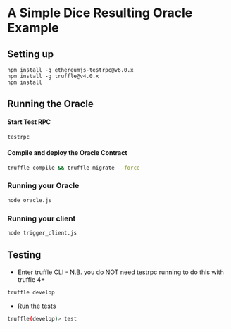 # A Simple Dice Resulting Oracle Example

## Setting up
```
npm install -g ethereumjs-testrpc@v6.0.x
npm install -g truffle@v4.0.x
npm install
```

## Running the Oracle

#### Start Test RPC
```bash
testrpc 
```

#### Compile and deploy the Oracle Contract
```bash
truffle compile && truffle migrate --force
```

### Running your Oracle
```bash
node oracle.js
```

### Running your client
```bash
node trigger_client.js
```

## Testing

* Enter truffle CLI - N.B. you do NOT need testrpc running to do this with truffle 4+
```bash
truffle develop
```

* Run the tests
```bash
truffle(develop)> test
```
